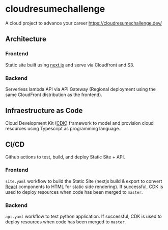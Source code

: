 # cloudresumechallenge
A cloud project to advance your career https://cloudresumechallenge.dev/

## Architecture

### Frontend

Static site built using [next.js](https://nextjs.org/) and serve via Cloudfront and S3.

### Backend

Serverless lambda API via API Gateway (Regional deployment using the same CloudFront distribution as the frontend).

## Infraestructure as Code

Cloud Development Kit ([CDK](https://aws.amazon.com/cdk/)) framework to model and provision cloud resources using Typescript as programming language.

## CI/CD

Github actions to test, build, and deploy Static Site + API.

### Frontend

`site.yaml` workflow to build the Static Site (nextjs build & export to convert [React](https://reactjs.org/) components to HTML for static side rendering). If successful, CDK is used to deploy resources when code has been merged to `master`.

### Backend

`api.yaml` workflow to test python application. If successful, CDK is used to deploy resources when code has been merged to `master`.
